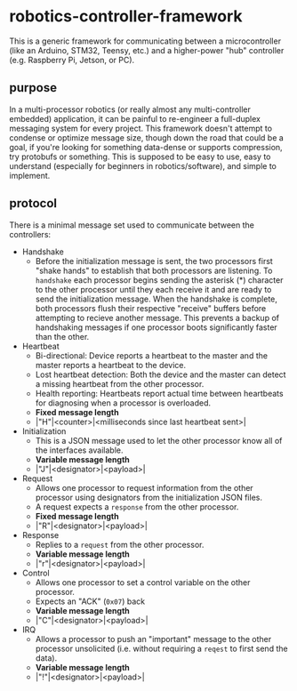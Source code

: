 # robotics-controller-framework

This is a generic framework for communicating between a microcontroller (like an Arduino, STM32, Teensy, etc.) and a higher-power "hub" controller (e.g. Raspberry Pi, Jetson, or PC).

## purpose
In a multi-processor robotics (or really almost any multi-controller embedded) application, it can be painful to re-engineer a full-duplex messaging system for every project. This framework doesn't attempt to condense or optimize message size, though down the road that could be a goal, if you're looking for something data-dense or supports compression, try protobufs or something. This is supposed to be easy to use, easy to understand (especially for beginners in robotics/software), and simple to implement.

## protocol

There is a minimal message set used to communicate between the controllers:
* Handshake
    * Before the initialization message is sent, the two processors first "shake hands" to establish that both processors are listening. To `handshake` each processor begins sending the asterisk (\*) character to the other processor until they each receive it and are ready to send the initialization message. When the handshake is complete, both processors flush their respective "receive" buffers before attempting to recieve another message. This prevents a backup of handshaking messages if one processor boots significantly faster than the other.
* Heartbeat
    * Bi-directional: Device reports a heartbeat to the master and the master reports a heartbeat to the device.
    * Lost heartbeat detection: Both the device and the master can detect a missing heartbeat from the other processor.
    * Health reporting: Heartbeats report actual time between heartbeats for diagnosing when a processor is overloaded.
    * **Fixed message length**
    * |"H"|\<counter>|\<milliseconds since last heartbeat sent>|
* Initialization
    * This is a JSON message used to let the other processor know all of the interfaces available.
    * **Variable message length**
    * |"J"|\<designator>|\<payload>|
* Request
    * Allows one processor to request information from the other processor using designators from the initialization JSON files.
    * A request expects a `response` from the other processor.
    * **Fixed message length**
    * |"R"|\<designator>|\<payload>|
* Response
    * Replies to a `request` from the other processor.
    * **Variable message length**
    * |"r"|\<designator>|\<payload>|
* Control
    * Allows one processor to set a control variable on the other processor.
    * Expects an "ACK" (`0x07`) back
    * **Variable message length**
    * |"C"|\<designator>|\<payload>|
* IRQ
    * Allows a processor to push an "important" message to the other processor unsolicited (i.e. without requiring a `reqest` to first send the data).
    * **Variable message length**
    * |"!"|\<designator>|\<payload>|
